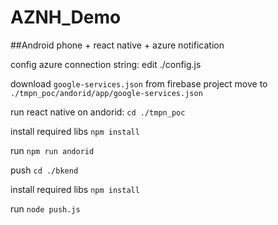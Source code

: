 # AZNH_Demo
##Android phone + react native + azure notification

config azure connection string:
edit ./config.js


download `google-services.json` from firebase project
move to `./tmpn_poc/andorid/app/google-services.json`

run react native on andorid:
`cd ./tmpn_poc`

install required libs
`npm install`

run
`npm run andorid`

push
`cd ./bkend`

install required libs
`npm install`

run
`node push.js`
